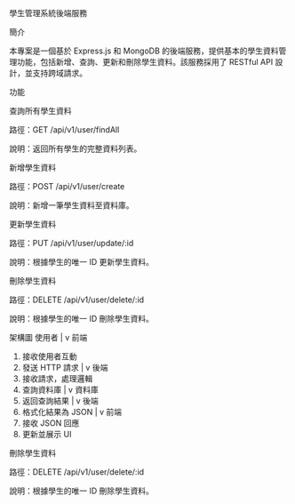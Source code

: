 學生管理系統後端服務

簡介

本專案是一個基於 Express.js 和 MongoDB 的後端服務，提供基本的學生資料管理功能，包括新增、查詢、更新和刪除學生資料。該服務採用了 RESTful API 設計，並支持跨域請求。

功能

查詢所有學生資料

路徑：GET /api/v1/user/findAll

說明：返回所有學生的完整資料列表。

新增學生資料

路徑：POST /api/v1/user/create

說明：新增一筆學生資料至資料庫。

更新學生資料

路徑：PUT /api/v1/user/update/:id

說明：根據學生的唯一 ID 更新學生資料。

刪除學生資料

路徑：DELETE /api/v1/user/delete/:id

說明：根據學生的唯一 ID 刪除學生資料。

架構圖
使用者 
   |
   v
前端 
   1. 接收使用者互動
   2. 發送 HTTP 請求
   |
   v
後端 
   3. 接收請求，處理邏輯
   4. 查詢資料庫
   |
   v
資料庫 
   5. 返回查詢結果
   |
   v
後端 
   6. 格式化結果為 JSON
   |
   v
前端 
   7. 接收 JSON 回應
   8. 更新並展示 UI

刪除學生資料

路徑：DELETE /api/v1/user/delete/:id

說明：根據學生的唯一 ID 刪除學生資料。
